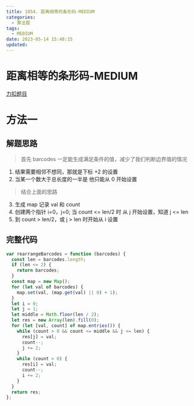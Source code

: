 ```yaml
---
title: 1054. 距离相等的条形码-MEDIUM
categories:
  - 算法题
tags:
  - MEDIUM
date: 2023-05-14 15:48:15
updated:
---
```


# 距离相等的条形码-MEDIUM

[力扣题目](https://leetcode.cn/problems/distant-barcodes/)

# 方法一

## 解题思路

> 首先 barcodes 一定能生成满足条件的值，减少了我们判断边界值的情况

1. 结果需要相邻不想同，那就是下标 +2 的设置
2. 当某一个数大于总长度的一半是 他只能从 0 开始设置

> 结合上面的思路

3. 生成 map 记录 val 和 count
4. 创建两个指针 i=0，j=0; 当 count <= len/2 时 从 j 开始设置，知道 j <= len
5. 到 count > len/2，或 j > len 时开始从 i 设置

## 完整代码

```javascript
var rearrangeBarcodes = function (barcodes) {
  const len = barcodes.length;
  if (len <= 2) {
    return barcodes;
  }
  const map = new Map();
  for (let val of barcodes) {
    map.set(val, (map.get(val) || 0) + 1);
  }
  let i = 0;
  let j = 1;
  let middle = Math.floor(len / 2);
  let res = new Array(len).fill(0);
  for (let [val, count] of map.entries()) {
    while (count > 0 && count <= middle && j <= len) {
      res[j] = val;
      count--;
      j += 2;
    }
    while (count > 0) {
      res[i] = val;
      count--;
      i += 2;
    }
  }
  return res;
};
```
